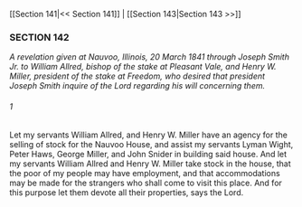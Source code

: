 [[Section 141|<< Section 141]]  |  [[Section 143|Section 143 >>]]

### SECTION 142

*A revelation given at Nauvoo, Illinois, 20 March 1841 through Joseph Smith Jr. to William Allred, bishop of the stake at Pleasant Vale, and Henry W. Miller, president of the stake at Freedom, who desired that president Joseph Smith inquire of the Lord regarding his will concerning them.*

###### 1
Let my servants William Allred, and Henry W. Miller have an agency for the selling of stock for the Nauvoo House, and assist my servants Lyman Wight, Peter Haws, George Miller, and John Snider in building said house. And let my servants William Allred and Henry W. Miller take stock in the house, that the poor of my people may have employment, and that accommodations may be made for the strangers who shall come to visit this place. And for this purpose let them devote all their properties, says the Lord.